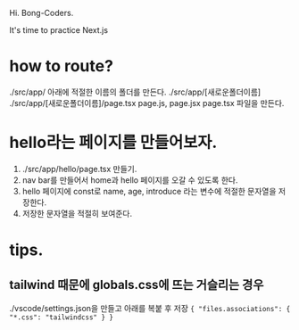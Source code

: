 Hi. Bong-Coders.

It's time to practice Next.js


# how to route? 
./src/app/ 아래에 적절한 이름의 폴더를 만든다.
./src/app/[새로운폴더이름]
./src/app/[새로운폴더이름]/page.tsx
page.js, page.jsx page.tsx 파일을 만든다. 


# hello라는 페이지를 만들어보자.
  1) ./src/app/hello/page.tsx 만들기.
  2) nav bar를 만들어서 home과 hello 페이지를 오갈 수 있도록 한다.
  3) hello 페이지에 const로 name, age, introduce 라는 변수에 적절한 문자열을 저장한다.
  4) 저장한 문자열을 적절히 보여준다.


# tips.
  ## tailwind 때문에 globals.css에 뜨는 거슬리는 경우

  ./vscode/settings.json을 만들고 아래를 복붙 후 저장
        ```
        {
          "files.associations": {
            "*.css": "tailwindcss"
          }
        }
        ```